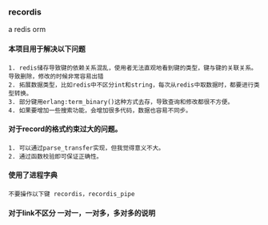 ### recordis 

a redis orm

#### 本项目用于解决以下问题

    1. redis储存导致键的依赖关系混乱，使用者无法直观地看到键的类型，键与键的关联关系。
    导致删除，修改的时候非常容易出错 
    2. 拓展数据类型，比如redis中不区分int和string，每次从redis中取数据时，都要进行类型转换。
    3. 部分键用erlang:term_binary()这种方式去存，导致查询和修改都很不方便。
    4. 如果要增加一些搜索功能，会增加很多代码，数据也容易不同步。
    
#### 对于record的格式约束过大的问题。

    1. 可以通过parse_transfer实现，但我觉得意义不大。
    2. 通过函数校验即可保证正确性。
    
    
#### 使用了进程字典
    
    不要操作以下键 recordis，recordis_pipe
    
#### 对于link不区分 一对一，一对多，多对多的说明

    